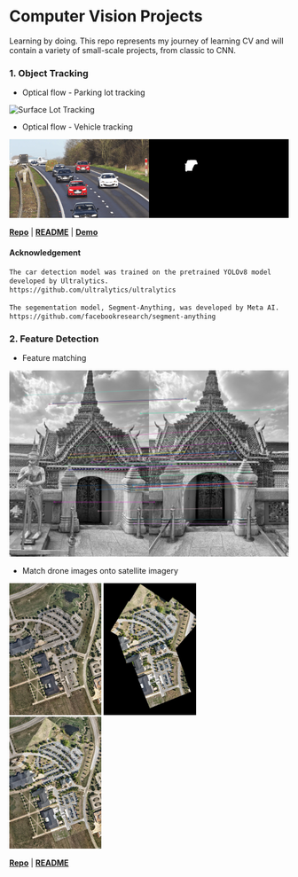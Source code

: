 # Computer Vision Projects
Learning by doing. This repo represents my journey of learning CV and will contain a variety of small-scale projects, from classic to CNN.  


### 1. Object Tracking
    
- Optical flow - Parking lot tracking

![Surface Lot Tracking](media/demo/1_OF_parkinglot_tracking.gif)

- Optical flow - Vehicle tracking

![Vehicle Tracking](media/demo/1_OF_vehicle_tracking.gif)


[**Repo**](1-object-tracking/optical-flow) | [**README**](1-object-tracking/optical-flow/README.md) | [**Demo**](https://www.youtube.com/watch?v=uecvioD0xVw)

#### Acknowledgement 

    The car detection model was trained on the pretrained YOLOv8 model developed by Ultralytics.
    https://github.com/ultralytics/ultralytics 

    The segementation model, Segment-Anything, was developed by Meta AI.
    https://github.com/facebookresearch/segment-anything 

### 2. Feature Detection

- Feature matching

![Feature Matching](media/demo/2-FT-temple.jpg)

- Match drone images onto satellite imagery

<img src="media/out/feature_matching/satellite.jpg" alt="satellite" style="width: 33%;">
<img src="media/out/feature_matching/transparent.jpg" alt="stitched" style="width: 33%;">
<img src="media/out/feature_matching/filled.jpg" alt="overlaid" style="width: 33%;">


[**Repo**](2-feature-detection) | [**README**](2-feature-detection/README.md) 




